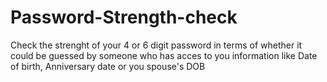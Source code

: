 # Password-Strength-check
Check the strenght of your 4 or 6 digit password in terms of whether it could be guessed by someone who has acces to you information like Date of birth, Anniversary date or you spouse's DOB
